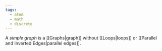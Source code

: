 ```yaml
---
tags:
  - atom
  - math
  - discrete
---
```

A *simple graph* is a [[Graphs|graph]] without [[Loops|loops]] or [[Parallel and Inverted Edges|parallel edges]].
